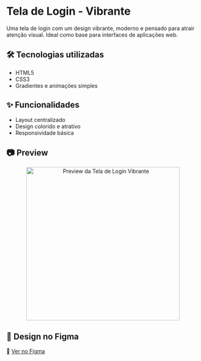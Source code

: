 # Tela de Login - Vibrante

Uma tela de login com um design vibrante, moderno e pensado para atrair atenção visual. Ideal como base para interfaces de aplicações web.

## 🛠️ Tecnologias utilizadas

- HTML5
- CSS3
- Gradientes e animações simples

## ✨ Funcionalidades

- Layout centralizado
- Design colorido e atrativo
- Responsividade básica

## 📷 Preview

<p align="center">
  <img src="./preview.jpg" alt="Preview da Tela de Login Vibrante" width="400">
</p>

## 🎨 Design no Figma

🔗 [Ver no Figma](https://www.figma.com/design/mGcli16zoQzQKWcfcIJgeP/Untitled?node-id=0-1&t=59FjjsYAXtGI4xx5-1)

